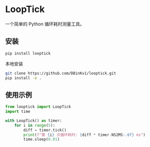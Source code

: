 # LoopTick

一个简单的 Python 循环耗时测量工具。

## 安装
```bash
pip install looptick
```
本地安装
```bash
git clone https://github.com/DBinKv1/looptick.git
pip install -e .
```

## 使用示例
```python
from looptick import LoopTick
import time

with LoopTick() as timer:
    for i in range(5):
        diff = timer.tick()
        print(f"第 {i} 次循环耗时: {diff * timer.NS2MS:.6f} ms")
        time.sleep(0.01)
```


